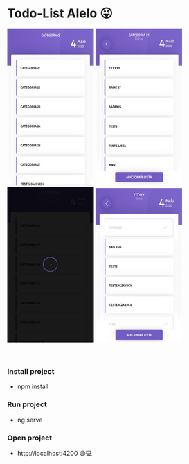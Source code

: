 # Todo-List Alelo 😜

<p align="left">
  <img src="src/assets/images/home.jpg" title="home"  width="200">
  <img src="src/assets/images/list.jpg" title="lista" width="200">
  <img src="src/assets/images/spinner.jpg" title="spinner" width="200">
  <img src="src/assets/images/items.jpg" title="itens" width="200">
</p>
<br/>

<h3 align="left">Install project</h3>
<ul>
    <li>npm install</li>
</ul>

<h3 align="left">Run project</h3>

<ul>
    <li>ng serve</li>
</ul>

<h3 align="left">Open project</h3>

<ul>
    <li>http://localhost:4200 😄💻</li>
</ul>




